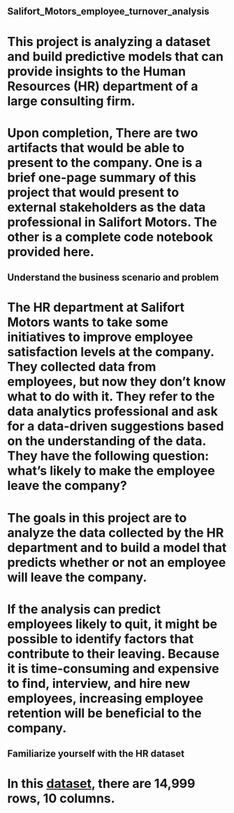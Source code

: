 ## Salifort_Motors_employee_turnover_analysis

 # This  project is analyzing a dataset and build predictive models that can provide insights to the Human Resources (HR) department of a large consulting firm.

# Upon completion, There are two artifacts that would be able to present to the company. One is a brief one-page summary of this project that would present to external stakeholders as the data professional in Salifort Motors.  The other is a complete code notebook provided here. 

## Understand the business scenario and problem

# The HR department at Salifort Motors wants to take some initiatives to improve employee satisfaction levels at the company. They collected data from employees, but now they don’t know what to do with it. They refer to the data analytics professional and ask for a data-driven suggestions based on the understanding of the data. They have the following question: what’s likely to make the employee leave the company?

# The goals in this project are to analyze the data collected by the HR department and to build a model that predicts whether or not an employee will leave the company. 

# If the analysis can predict employees likely to quit, it might be possible to identify factors that contribute to their leaving. Because it is time-consuming and expensive to find, interview, and hire new employees, increasing employee retention will be beneficial to the company.

## Familiarize yourself with the HR dataset 

# In this [dataset](https://www.kaggle.com/datasets/mfaisalqureshi/hr-analytics-and-job-prediction?select=HR_comma_sep.csv), there are 14,999 rows, 10 columns.